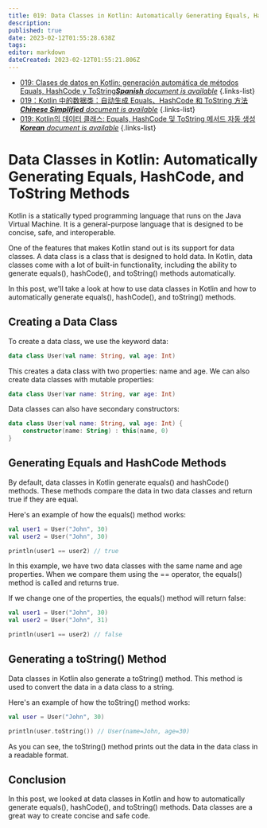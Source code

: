 ```yaml
---
title: 019: Data Classes in Kotlin: Automatically Generating Equals, HashCode, and ToString Methods
description: 
published: true
date: 2023-02-12T01:55:28.638Z
tags: 
editor: markdown
dateCreated: 2023-02-12T01:55:21.806Z
---
```


- [019: Clases de datos en Kotlin: generación automática de métodos Equals, HashCode y ToString***Spanish** document is available*](/es/Knowledge-base/Kotlin/Learning/019-data-classes-in-kotlin-automatically-generating-equals-hashcode-and-tostring-methods)
{.links-list}
- [019：Kotlin 中的数据类：自动生成 Equals、HashCode 和 ToString 方法***Chinese Simplified** document is available*](/zh/Knowledge-base/Kotlin/Learning/019-data-classes-in-kotlin-automatically-generating-equals-hashcode-and-tostring-methods)
{.links-list}
- [019: Kotlin의 데이터 클래스: Equals, HashCode 및 ToString 메서드 자동 생성***Korean** document is available*](/ko/Knowledge-base/Kotlin/Learning/019-data-classes-in-kotlin-automatically-generating-equals-hashcode-and-tostring-methods)
{.links-list}


# Data Classes in Kotlin: Automatically Generating Equals, HashCode, and ToString Methods

Kotlin is a statically typed programming language that runs on the Java Virtual Machine. It is a general-purpose language that is designed to be concise, safe, and interoperable.

One of the features that makes Kotlin stand out is its support for data classes. A data class is a class that is designed to hold data. In Kotlin, data classes come with a lot of built-in functionality, including the ability to generate equals(), hashCode(), and toString() methods automatically.

In this post, we'll take a look at how to use data classes in Kotlin and how to automatically generate equals(), hashCode(), and toString() methods.

## Creating a Data Class

To create a data class, we use the keyword data:

```kotlin
data class User(val name: String, val age: Int)
```

This creates a data class with two properties: name and age. We can also create data classes with mutable properties:

```kotlin
data class User(var name: String, var age: Int)
```

Data classes can also have secondary constructors:

```kotlin
data class User(val name: String, val age: Int) {
    constructor(name: String) : this(name, 0)
}
```

## Generating Equals and HashCode Methods

By default, data classes in Kotlin generate equals() and hashCode() methods. These methods compare the data in two data classes and return true if they are equal.

Here's an example of how the equals() method works:

```kotlin
val user1 = User("John", 30)
val user2 = User("John", 30)

println(user1 == user2) // true
```

In this example, we have two data classes with the same name and age properties. When we compare them using the == operator, the equals() method is called and returns true.

If we change one of the properties, the equals() method will return false:

```kotlin
val user1 = User("John", 30)
val user2 = User("John", 31)

println(user1 == user2) // false
```

## Generating a toString() Method

Data classes in Kotlin also generate a toString() method. This method is used to convert the data in a data class to a string.

Here's an example of how the toString() method works:

```kotlin
val user = User("John", 30)

println(user.toString()) // User(name=John, age=30)
```

As you can see, the toString() method prints out the data in the data class in a readable format.

## Conclusion

In this post, we looked at data classes in Kotlin and how to automatically generate equals(), hashCode(), and toString() methods. Data classes are a great way to create concise and safe code.